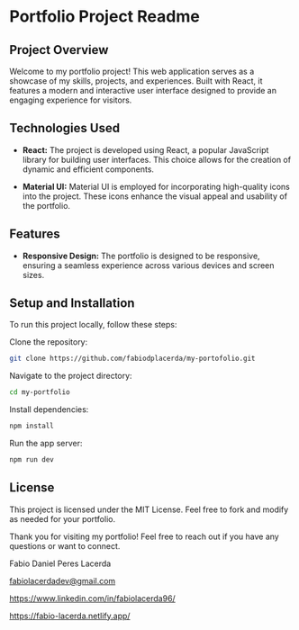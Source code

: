 # Portfolio Project Readme

## Project Overview

Welcome to my portfolio project! This web application serves as a showcase of my skills, projects, and experiences. Built with React, it features a modern and interactive user interface designed to provide an engaging experience for visitors.

## Technologies Used

- **React:** The project is developed using React, a popular JavaScript library for building user interfaces. This choice allows for the creation of dynamic and efficient components.

- **Material UI:** Material UI is employed for incorporating high-quality icons into the project. These icons enhance the visual appeal and usability of the portfolio.

## Features

- **Responsive Design:** The portfolio is designed to be responsive, ensuring a seamless experience across various devices and screen sizes.

## Setup and Installation

To run this project locally, follow these steps:

Clone the repository:

```bash
git clone https://github.com/fabiodplacerda/my-portofolio.git
```

Navigate to the project directory:

```bash
cd my-portfolio
```

Install dependencies:

```bash
npm install
```

Run the app server:

```bash
npm run dev
```

## License

This project is licensed under the MIT License. Feel free to fork and modify as needed for your portfolio.

Thank you for visiting my portfolio! Feel free to reach out if you have any questions or want to connect.

Fabio Daniel Peres Lacerda

fabiolacerdadev@gmail.com

https://www.linkedin.com/in/fabiolacerda96/

https://fabio-lacerda.netlify.app/
